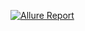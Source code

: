 [![Allure Report](https://img.shields.io/badge/Allure-Report-blueviolet)](https://aqr88.github.io/Playwright-redmine-testing/)

